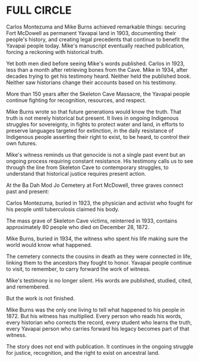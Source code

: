 # FULL CIRCLE

Carlos Montezuma and Mike Burns achieved remarkable things: securing Fort McDowell as permanent Yavapai land in 1903, documenting their people's history, and creating legal precedents that continue to benefit the Yavapai people today. Mike's manuscript eventually reached publication, forcing a reckoning with historical truth.

Yet both men died before seeing Mike's words published. Carlos in 1923, less than a month after retrieving bones from the Cave. Mike in 1934, after decades trying to get his testimony heard. Neither held the published book. Neither saw historians change their accounts based on his testimony.

More than 150 years after the Skeleton Cave Massacre, the Yavapai people continue fighting for recognition, resources, and respect.

Mike Burns wrote so that future generations would know the truth. That truth is not merely historical but present. It lives in ongoing Indigenous struggles for sovereignty, in fights to protect water and land, in efforts to preserve languages targeted for extinction, in the daily resistance of Indigenous people asserting their right to exist, to be heard, to control their own futures.

Mike's witness reminds us that genocide is not a single past event but an ongoing process requiring constant resistance. His testimony calls us to see through the line from Skeleton Cave to contemporary struggles, to understand that historical justice requires present action.

At the Ba Dah Mod Jo Cemetery at Fort McDowell, three graves connect past and present:

Carlos Montezuma, buried in 1923, the physician and activist who fought for his people until tuberculosis claimed his body.

The mass grave of Skeleton Cave victims, reinterred in 1933, contains approximately 80 people who died on December 28, 1872.

Mike Burns, buried in 1934, the witness who spent his life making sure the world would know what happened.

The cemetery connects the cousins in death as they were connected in life, linking them to the ancestors they fought to honor. Yavapai people continue to visit, to remember, to carry forward the work of witness.

Mike's testimony is no longer silent. His words are published, studied, cited, and remembered.

But the work is not finished.

Mike Burns was the only one living to tell what happened to his people in 1872. But his witness has multiplied. Every person who reads his words, every historian who corrects the record, every student who learns the truth, every Yavapai person who carries forward his legacy becomes part of that witness.

The story does not end with publication. It continues in the ongoing struggle for justice, recognition, and the right to exist on ancestral land.